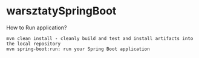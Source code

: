 # warsztatySpringBoot

How to Run application?

	mvn clean install - cleanly build and test and install artifacts into the local repository
	mvn spring-boot:run: run your Spring Boot application 
